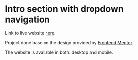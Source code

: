 # Intro section with dropdown navigation

Link to live website [here](https://karolwolowiec.github.io/dropdown-navigation/).

Project done base on the design provided by [Frontend Mentor](https://www.frontendmentor.io/challenges/intro-section-with-dropdown-navigation-ryaPetHE5).

The website is available in both: desktop and mobile.
